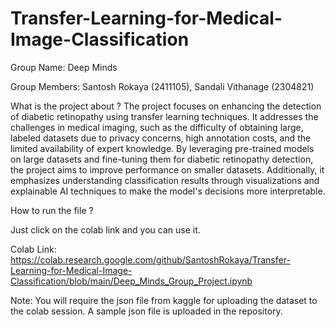 # Transfer-Learning-for-Medical-Image-Classification
Group Name: Deep Minds

Group Members: Santosh Rokaya (2411105), Sandali Vithanage (2304821)


What is the project about ?
The project focuses on enhancing the detection of diabetic retinopathy using transfer learning techniques. It addresses the challenges in medical imaging, such as the difficulty of obtaining large, labeled datasets due to privacy concerns, high annotation costs, and the limited availability of expert knowledge. By leveraging pre-trained models on large datasets and 
fine-tuning them for diabetic retinopathy detection, the project aims to improve performance on smaller datasets. Additionally, it emphasizes understanding classification results through visualizations and explainable AI techniques to make the model's decisions more interpretable.


How to run the file ?

Just click on the colab link and you can use it.

Colab Link: https://colab.research.google.com/github/SantoshRokaya/Transfer-Learning-for-Medical-Image-Classification/blob/main/Deep_Minds_Group_Project.ipynb

Note: You will require the json file from kaggle for uploading the dataset to the colab session. A sample json file is uploaded in the repository.
